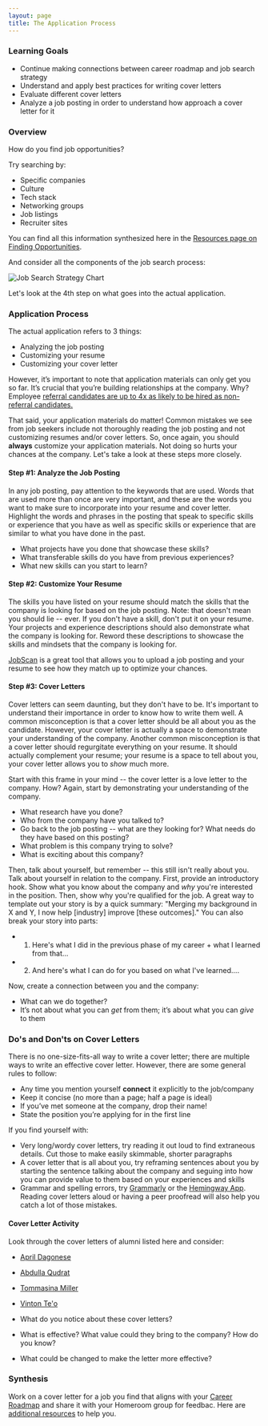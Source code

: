 ```yaml
---
layout: page
title: The Application Process
---
```


### Learning Goals
* Continue making connections between career roadmap and job search strategy
* Understand and apply best practices for writing cover letters
* Evaluate different cover letters
* Analyze a job posting in order to understand how approach a cover letter for it

### Overview
How do you find job opportunities?

Try searching by:

* Specific companies
* Culture
* Tech stack
* Networking groups
* Job listings
* Recruiter sites

You can find all this information synthesized here in the [Resources page on Finding Opportunities](/resources/finding_opportunities).

And consider all the components of the job search process:

![Job Search Strategy Chart](/images/Job%20Search%20Strategy%20Chart.png)

Let's look at the 4th step on what goes into the actual application.

### Application Process
The actual application refers to 3 things:

* Analyzing the job posting
* Customizing your resume
* Customizing your cover letter

However, it’s important to note that application materials can only get you so far. It’s crucial that you’re building relationships at the company. Why? Employee [referral candidates are up to 4x as likely to be hired as non-referral candidates.](https://medium.com/@mikestafiej/employee-referral-statistics-you-need-to-know-for-2020-infographic-19cc720380f2)

That said, your application materials do matter! Common mistakes we see from job seekers include not thoroughly reading the job posting and not customizing resumes and/or cover letters. So, once again, you should **always** customize your application materials. Not doing so hurts your chances at the company. Let's take a look at these steps more closely.

#### Step #1: Analyze the Job Posting
In any job posting, pay attention to the keywords that are used. Words that are used more than once are very important, and these are the words you want to make sure to incorporate into your resume and cover letter. Highlight the words and phrases in the posting that speak to specific skills or experience that you have as well as specific skills or experience that are similar to what you have done in the past.

* What projects have you done that showcase these skills?
* What transferable skills do you have from previous experiences?
* What new skills can you start to learn?

#### Step #2: Customize Your Resume
The skills you have listed on your resume should match the skills that the company is looking for based on the job posting. Note: that doesn't mean you should lie -- ever. If you don't have a skill, don't put it on your resume. Your projects and experience descriptions should also demonstrate what the company is looking for. Reword these descriptions to showcase the skills and mindsets that the company is looking for.

[JobScan](https://www.jobscan.co/) is a great tool that allows you to upload a job posting and your resume to see how they match up to optimize your chances.

#### Step #3: Cover Letters
Cover letters can seem daunting, but they don't have to be. It's important to understand their importance in order to know how to write them well. A common misconception is that a cover letter should be all about you as the candidate. However, your cover letter is actually a space to demonstrate your understanding of the company. Another common misconception is that a cover letter should regurgitate everything on your resume. It should actually complement your resume; your resume is a space to tell about you, your cover letter allows you to *show* much more.

Start with this frame in your mind -- the cover letter is a love letter to the company. How? Again, start by demonstrating your understanding of the company.

* What research have you done?
* Who from the company have you talked to?
* Go back to the job posting -- what are they looking for? What needs do they have based on this posting?
* What problem is this company trying to solve?
* What is exciting about this company?

Then, talk about yourself, but remember -- this still isn't really about you. Talk about yourself in relation to the company. First, provide an introductory hook. Show what you know about the company and *why* you're interested in the position. Then, show why you're qualified for the job. A great way to template out your story is by a quick summary: "Merging my background in X and Y, I now help [industry] improve [these outcomes]." You can also break your story into parts:

* 1. Here's what I did in the previous phase of my career + what I learned from that...
* 2. And here's what I can do for you based on what I've learned....

Now, create a connection between you and the company:

* What can we do together?
* It’s not about what you can *get* from them; it’s about what you can *give* to them

### Do's and Don'ts on Cover Letters
There is no one-size-fits-all way to write a cover letter; there are multiple ways to write an effective cover letter. However, there are some general rules to follow:

* Any time you mention yourself **connect** it explicitly to the job/company
* Keep it concise (no more than a page; half a page is ideal)
* If you’ve met someone at the company, drop their name!
* State the position you’re applying for in the first line

If you find yourself with:

* Very long/wordy cover letters, try reading it out loud to find extraneous details. Cut those to make easily skimmable, shorter paragraphs
* A cover letter that is all about you, try reframing sentences about you by starting the sentence talking about the company and seguing into how you can provide value to them based on your experiences and skills
* Grammar and spelling errors, try [Grammarly](https://www.grammarly.com/) or the [Hemingway App](http://www.hemingwayapp.com/). Reading cover letters aloud or having a peer proofread will also help you catch a lot of those mistakes.

#### Cover Letter Activity
Look through the cover letters of alumni listed here and consider:

* [April Dagonese](/files/April%20Cover%20Letter.pdf)
* [Abdulla Qudrat](/files/Abdulla_Blinker%20Cover%20Letter.pdf)
* [Tommasina Miller](/files/Example%20Cover%20Letter.pdf)
* [Vinton Te'o](/files/Vinton%20Cover%20Letter.pdf)

* What do you notice about these cover letters?
* What is effective? What value could they bring to the company? How do you know?
* What could be changed to make the letter more effective?

### Synthesis
Work on a cover letter for a job you find that aligns with your [Career Roadmap](https://docs.google.com/document/d/1yMlss8updK2zaTVPwUzcoBG2ws5zBWENjE2a-SjSPeM/edit?usp=sharing) and share it with your Homeroom group for feedbac. Here are [additional resources](/resources/cover_letter_resources) to help you. 
